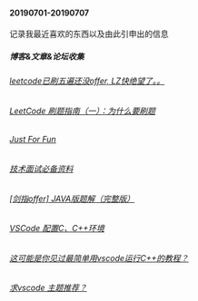 #### 20190701-20190707 
记录我最近喜欢的东西以及由此引申出的信息
##### 博客&文章&论坛收集
###### [leetcode已刷五遍还没offer, LZ快绝望了。。](https://www.1point3acres.com/bbs/thread-168094-1-1.html)
###### [LeetCode 刷题指南（一）：为什么要刷题](https://selfboot.cn/2016/07/24/leetcode_guide_why/)
###### [Just For Fun](https://selfboot.cn/)
###### [技术面试必备资料](https://github.com/CyC2018/CS-Notes)
###### [[剑指offer] JAVA版题解（完整版）](https://zhuanlan.zhihu.com/p/42199771)

###### [VSCode 配置C、C++环境](https://blog.csdn.net/cod_E/article/details/78770846)
###### [这可能是你见过最简单用vscode运行C++的教程？](https://www.bilibili.com/video/av48031668?from=search&seid=15314281826142443218)
###### [求vscode 主题推荐？](https://www.zhihu.com/question/38435139)
